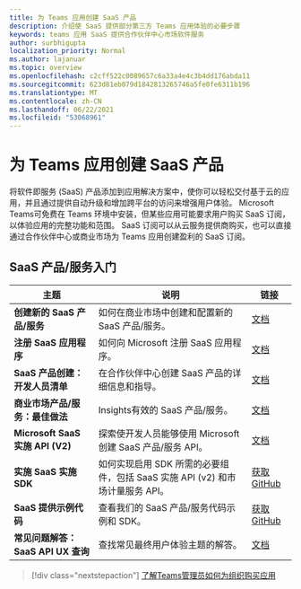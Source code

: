 ```yaml
---
title: 为 Teams 应用创建 SaaS 产品
description: 介绍使 SaaS 提供部分第三方 Teams 应用体验的必要步骤
keywords: teams 应用 SaaS 提供合作伙伴中心市场软件服务
author: surbhigupta
localization_priority: Normal
ms.author: lajanuar
ms.topic: overview
ms.openlocfilehash: c2cff522c0089657c6a33a4e4c3b4dd176abda11
ms.sourcegitcommit: 623d81eb079d1842813265746a5fe0fe6311b196
ms.translationtype: MT
ms.contentlocale: zh-CN
ms.lasthandoff: 06/22/2021
ms.locfileid: "53068961"
---
```

# <a name="create-a-saas-offer-for-your-teams-app"></a>为 Teams 应用创建 SaaS 产品

将软件即服务 (SaaS) 产品添加到应用解决方案中，使你可以轻松交付基于云的应用，并且通过提供自动升级和增加跨平台的访问来增强用户体验。 Microsoft Teams可免费在 Teams 环境中安装，但某些应用可能要求用户购买 SaaS 订阅，以体验应用的完整功能和范围。 SaaS 订阅可以从云服务提供商购买，也可以直接通过合作伙伴中心或商业市场为 Teams 应用创建盈利的 SaaS 订阅。

## <a name="getting-started-with-saas-offers"></a>SaaS 产品/服务入门

| 主题 | 说明| 链接 |
|------|-------------|------|
|**创建新的 SaaS 产品/服务**|如何在商业市场中创建和配置新的 SaaS 产品/服务。| [文档](/azure/marketplace/partner-center-portal/create-new-saas-offer)|
|**注册 SaaS 应用程序** | 如何向 Microsoft 注册 SaaS 应用程序。| [文档](/azure/marketplace/partner-center-portal/pc-saas-registration)|
|**SaaS 产品创建：开发人员清单**| 在合作伙伴中心创建 SaaS 产品的详细信息和指导。| [文档](/azure/marketplace/partner-center-portal/offer-creation-checklist)|
|**商业市场产品/服务：最佳做法** |Insights有效的 SaaS 产品/服务。|[文档](/azure/marketplace/gtm-offer-listing-best-practices)|
|**Microsoft SaaS 实施 API (V2)** | 探索使开发人员能够使用 Microsoft 创建 SaaS 产品/服务 API。| [文档](/azure/marketplace/partner-center-portal/pc-saas-fulfillment-api-v2) |
|**实施 SaaS 实施 SDK**| 如何实现启用 SDK 所需的必要组件，包括 SaaS 实施 API (v2) 和市场计量服务 API。| [获取GitHub](https://github.com/Azure/Microsoft-commercial-marketplace-transactable-SaaS-offer-SDK/blob/master/docs/Installation-Instructions.md) |
|**SaaS 提供示例代码**| 查看我们的 SaaS 产品/服务代码示例和 SDK。| [获取GitHub](https://github.com/Azure/Microsoft-commercial-marketplace-transactable-SaaS-offer-SDK)|
| **常见问题解答：SaaS API UX 查询** | 查找常见最终用户体验主题的解答。| [文档](/azure/marketplace/partner-center-portal/saas-fulfillment-apis-faq) |

> [!div class="nextstepaction"]
> [了解Teams管理员如何为组织购买应用](/MicrosoftTeams/purchase-third-party-apps)
